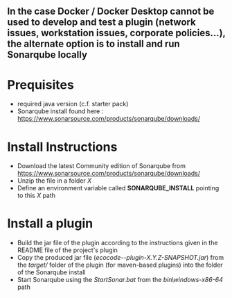 In the case Docker / Docker Desktop cannot be used to develop and test a plugin (network issues, workstation issues, corporate policies...), the alternate option is to install and run Sonarqube locally  
---
# Prequisites 
 * required java version (c.f. starter pack)
 * Sonarqube install found here : https://www.sonarsource.com/products/sonarqube/downloads/

# Install Instructions
 * Download the latest Community edition of Sonarqube from https://www.sonarsource.com/products/sonarqube/downloads/
 * Unzip the file in a folder *X*
 * Define an environment variable called __SONARQUBE_INSTALL__ pointing to this *X* path

# Install a plugin 
 * Build the jar file of the plugin according to the instructions given in the README file of the project's plugin
 * Copy the produced jar file (*ecocode-<language>-plugin-X.Y.Z-SNAPSHOT.jar*) from the *target/* folder of the plugin (for maven-based plugins) into the  folder of the Sonarqube install
 * Start Sonarqube using the *StartSonar.bat* from the *bin\windows-x86-64* path
